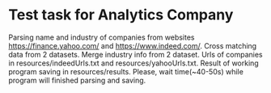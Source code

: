 # Test task for Analytics Company
Parsing name and industry of companies from websites https://finance.yahoo.com/ and https://www.indeed.com/. Cross matching data from 2 datasets. Merge industry info from 2 dataset. Urls of companies in resources/indeedUrls.txt and resources/yahooUrls.txt. Result of working program saving in resources/results. Please, wait time(~40-50s) while program will finished parsing and saving.
